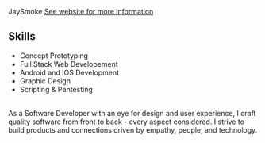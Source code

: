 JaySmoke 
[See website for more information](https://jaysmoke.web.app)

## Skills

* Concept Prototyping
* Full Stack Web Developement
* Android and IOS Development
* Graphic Design
* Scripting & Pentesting
<br>
As a Software Developer with an eye for design and user experience, I craft quality software from front to back - every aspect considered. I strive to build products and connections driven by empathy, people, and technology.
